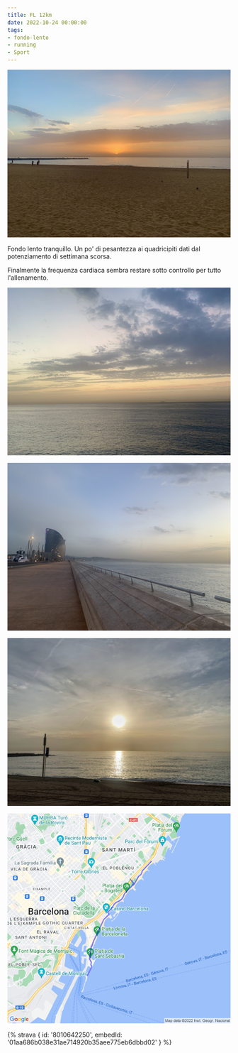 ```yaml
---
title: FL 12km
date: 2022-10-24 00:00:00
tags:
- fondo-lento
- running
- Sport
---
```


![](images/IMG_0545.jpg)

Fondo lento tranquillo. Un po' di pesantezza ai quadricipiti dati dal potenziamento di settimana scorsa.

Finalmente la frequenza cardiaca sembra restare sotto controllo per tutto l'allenamento.

![](images/IMG_0543.jpg)

![](images/IMG_0541.jpg)

![](images/IMG_0536-1.jpg)

![](images/20221024-activity-map.png)

{% strava { id: '8010642250', embedId: '01aa686b038e31ae714920b35aee775eb6dbbd02' } %}
